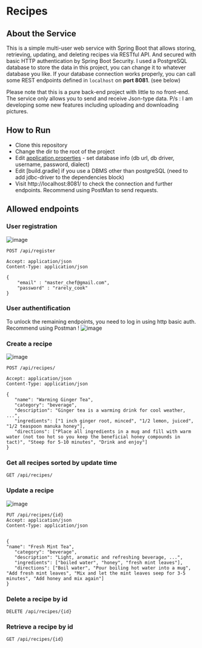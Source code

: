 # Recipes 

## About the Service

This is a simple multi-user web service with Spring Boot that allows storing, retrieving, updating, and deleting recipes via RESTful API. And secured with basic HTTP authentication by Spring Boot Security. I used a PostgreSQL database to store the data in this project, you can change it to whatever database you like. If your database connection works properly, you can call some REST endpoints defined in ```localhost``` on **port 8081**. (see below)

Please note that this is a pure back-end project with little to no front-end. The service only allows you to send and receive Json-type data.
P/s : I am developing some new features including uploading and downloading pictures.
## How to Run 

* Clone this repository
* Change the dir to the root of the project
* Edit [application.properties](src/main/resources/application.properties) - set database info (db url, db driver, username, password, dialect)
* Edit [build.gradle] if you use a DBMS other than postgreSQL (need to add jdbc-driver to the dependencies block)
* Visit http://localhost:8081/ to check the connection and further endpoints. Recommend using PostMan to send requests.

## Allowed endpoints

### User registration
![image](https://user-images.githubusercontent.com/103060332/194550709-842d9404-eb25-4b09-8417-3773920a72d3.png)

```
POST /api/register

Accept: application/json
Content-Type: application/json

{
    "email" : "master_chef@gmail.com",
    "password" : "rarely_cook"
}
```

### User authentification


To unlock the remaining endpoints, you need to log in using http basic auth. Recommend using Postman !
![image](https://user-images.githubusercontent.com/103060332/194552656-918bcdb1-71cb-4539-8ead-9c3b333abfa9.png)



### Create a recipe
![image](https://user-images.githubusercontent.com/103060332/194550953-5b0ca866-1928-41b1-b6bc-0835eb8a7be1.png)

```
POST /api/recipes/

Accept: application/json
Content-Type: application/json

{
   "name": "Warming Ginger Tea",
   "category": "beverage",
   "description": "Ginger tea is a warming drink for cool weather, ...",
   "ingredients": ["1 inch ginger root, minced", "1/2 lemon, juiced", "1/2 teaspoon manuka honey"],
   "directions": ["Place all ingredients in a mug and fill with warm water (not too hot so you keep the beneficial honey compounds in tact)", "Steep for 5-10 minutes", "Drink and enjoy"]
}
```

### Get all recipes sorted by update time

```
GET /api/recipes/
```

### Update a recipe
![image](https://user-images.githubusercontent.com/103060332/194551091-3a0336fd-b78c-4e00-a787-447ae1fc2b68.png)

```
PUT /api/recipes/{id}
Accept: application/json
Content-Type: application/json


{
"name": "Fresh Mint Tea",
   "category": "beverage",
   "description": "Light, aromatic and refreshing beverage, ...",
   "ingredients": ["boiled water", "honey", "fresh mint leaves"],
   "directions": ["Boil water", "Pour boiling hot water into a mug", "Add fresh mint leaves", "Mix and let the mint leaves seep for 3-5 minutes", "Add honey and mix again"]
}
```

### Delete a recipe by id

```
DELETE /api/recipes/{id}
```

### Retrieve a recipe by id

```
GET /api/recipes/{id}
```

